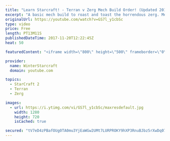 ```yaml
---
title: "Learn Starcraft! - Terran v Zerg Mech Build Order! (Updated 2018)"
excerpt: "A basic mech build to roast and toast the horrendous zerg. Meant for lower level players looking for some direction! -- Watch live at https://www.twitch.tv/wintergaming"
originalUrl: https://youtube.com/watch?v=GS7l_y1cbSc
type: video
price: Free
length: PT13M11S
publishedDateTime: 2017-11-20T12:22:45Z
heat: 50

featuredContent: "<iframe width=\"800\" height=\"500\" frameborder=\"0\" src=\"https://www.youtube.com/embed/GS7l_y1cbSc\" allow=\"accelerometer; autoplay; encrypted-media; gyroscope; picture-in-picture\" allowfullscreen></iframe>"

provider:
  name: WinterStarcraft
  domain: youtube.com

topics:
  - StarCraft 2
  - Terran
  - Zerg

images:
  - url: https://i.ytimg.com/vi/GS7l_y1cbSc/maxresdefault.jpg
    width: 1280
    height: 720
    isCached: true

secured: "tV7eD4zPBafOUg0TA0mu3YjEaWGw2UMt7LURPROKY9hXP3RnuBJbz5rXwDq07IBtXsmM7Mf/Tb02GO5fjmZ40aa2sGw2Tj/HdGU8A9aiPu/Krt/saLSfpqEJRAElTtn9KvwYzsWjgskqVezSNbwjEaVFHuWqE+D1xV7XwbDoZfZ2IS+w1F4s+rbf5tVc9jvZcq6QtpZdPA86HkFEdVQs+1G0fWRDBarzELqaxs04bQVvtV5HAJ0kVl9FDQ9O24wds2dg7GkG3OyMtTrLvh8/XS1CskS75KD/ZDRmKm92K2ALoNpLTs6YLScGYM7K3gU+EIFPz/lnI/krfbdrrtvPNNW6+0FWbPHvyM708hAX+eZGHnwSxaSdRL2EIx9V0Q5D+FNgsJywzTcTjyOz0cTsR3qMU1LdSG7xJgRBiwnqyQA=;B66szhNYdRyUTMGh6BEV1g=="
---
```


